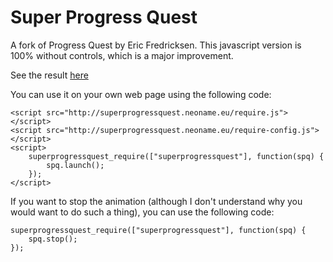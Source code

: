 Super Progress Quest
====================

A fork of Progress Quest by Eric Fredricksen. This javascript version is 100% without controls, which is a major improvement.

See the result [here](http://superprogressquest.neoname.eu)

You can use it on your own web page using the following code:

    <script src="http://superprogressquest.neoname.eu/require.js"></script>
    <script src="http://superprogressquest.neoname.eu/require-config.js"></script>
    <script>
        superprogressquest_require(["superprogressquest"], function(spq) {
            spq.launch();
        });
    </script>

If you want to stop the animation (although I don't understand why you would want to
do such a thing), you can use the following code:

    superprogressquest_require(["superprogressquest"], function(spq) {
        spq.stop();
    });

